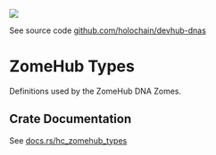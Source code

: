 [![](https://img.shields.io/crates/v/hc_zomehub_types?style=flat-square)](https://crates.io/crates/hc_zomehub_types)

See source code [github.com/holochain/devhub-dnas](https://github.com/holochain/devhub-dnas)

# ZomeHub Types
Definitions used by the ZomeHub DNA Zomes.


## Crate Documentation

See [docs.rs/hc_zomehub_types](https://docs.rs/hc_zomehub_types/)
